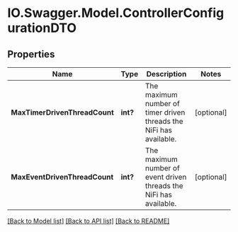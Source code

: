 # IO.Swagger.Model.ControllerConfigurationDTO
## Properties

Name | Type | Description | Notes
------------ | ------------- | ------------- | -------------
**MaxTimerDrivenThreadCount** | **int?** | The maximum number of timer driven threads the NiFi has available. | [optional] 
**MaxEventDrivenThreadCount** | **int?** | The maximum number of event driven threads the NiFi has available. | [optional] 

[[Back to Model list]](../README.md#documentation-for-models) [[Back to API list]](../README.md#documentation-for-api-endpoints) [[Back to README]](../README.md)


